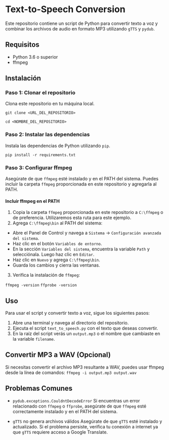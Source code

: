 # Text-to-Speech Conversion

Este repositorio contiene un script de Python para convertir texto a voz y combinar los archivos de audio en formato MP3 utilizando `gTTS` y `pydub`.

## Requisitos

- Python 3.6 o superior
- ffmpeg

## Instalación

### Paso 1: Clonar el repositorio

Clona este repositorio en tu máquina local.

```git clone <URL_DEL_REPOSITORIO>```

```cd <NOMBRE_DEL_REPOSITORIO>```

### Paso 2: Instalar las dependencias

Instala las dependencias de Python utilizando `pip`.

```pip install -r requirements.txt```


### Paso 3: Configurar ffmpeg

Asegúrate de que `ffmpeg` esté instalado y en el PATH del sistema. Puedes incluir la carpeta `ffmpeg` proporcionada en este repositorio y agregarla al PATH.

#### Incluir ffmpeg en el PATH

1. Copia la carpeta `ffmpeg` proporcionada en este repositorio a `C:\ffmpeg` o de preferencia. Utilizaremos esta ruta para este ejemplo.
2. Agrega `C:\ffmpeg\bin` al PATH del sistema:

- Abre el Panel de Control y navega a `Sistema` -> `Configuración avanzada del sistema`.
- Haz clic en el botón `Variables de entorno`.
- En la sección `Variables del sistema`, encuentra la variable `Path` y selecciónala. Luego haz clic en `Editar`.
- Haz clic en `Nuevo` y agrega `C:\ffmpeg\bin`.
- Guarda los cambios y cierra las ventanas.

3. Verifica la instalación de `ffmpeg`:

```ffmpeg -version```
```ffprobe -version```

## Uso

Para usar el script y convertir texto a voz, sigue los siguientes pasos:

1. Abre una terminal y navega al directorio del repositorio.
2. Ejecuta el script `text_to_speech.py` con el texto que deseas convertir.
3. En la raíz del script verás un `output.mp3` o el nombre que cambiaste en la variable `filename`.


## Convertir MP3 a WAV (Opcional)
Si necesitas convertir el archivo MP3 resultante a WAV, puedes usar ffmpeg desde la línea de comandos:
```ffmpeg -i output.mp3 output.wav```



## Problemas Comunes

- `pydub.exceptions.CouldntDecodeError`
Si encuentras un error relacionado con `ffmpeg` o `ffprobe`, asegúrate de que `ffmpeg` esté correctamente instalado y en el PATH del sistema.

- `gTTS` no genera archivos válidos
Asegúrate de que `gTTS` esté instalado y actualizado. Si el problema persiste, verifica tu conexión a internet ya que `gTTS` requiere acceso a Google Translate.

